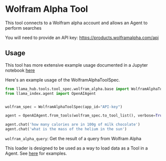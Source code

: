 # Wolfram Alpha Tool

This tool connects to a Wolfram alpha account and allows an Agent to perform searches 

You will need to provide an API key: https://products.wolframalpha.com/api

## Usage

This tool has more extensive example usage documented in a Jupyter notebook [here](https://github.com/emptycrown/llama-hub/tree/main/llama_hub/tools/notebooks/wolfram_alpha.ipynb)

Here's an example usage of the WolframAlphaToolSpec.

```python
from llama_hub.tools.tool_spec.wolfram_alpha.base import WolframAlphaToolSpec
from llama_index.agent import OpenAIAgent


wolfram_spec = WolframAlphaToolSpec(app_id="API-key")

agent = OpenAIAgent.from_tools(wolfram_spec.to_tool_list(), verbose=True)

agent.chat('how many calories are in 100g of milk chocolate')
agent.chat('what is the mass of the helium in the sun')
```

`wolfram_alpha_query`: Get the result of a query from Wolfram Alpha

This loader is designed to be used as a way to load data as a Tool in a Agent. See [here](https://github.com/emptycrown/llama-hub/tree/main) for examples.

